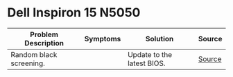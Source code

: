 # Dell Inspiron 15 N5050

| Problem Description     | Symptoms | Solution                   | Source                                                     |
| ----------------------- | -------- | -------------------------- | ---------------------------------------------------------- |
| Random black screening. |          | Update to the latest BIOS. | [Source](https://old.repair.wiki/w/Dell_Inspiron_15_n5050) |
